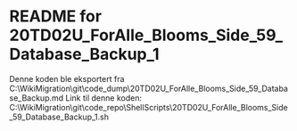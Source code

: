 # README for 20TD02U_ForAlle_Blooms_Side_59_Database_Backup_1
Denne koden ble eksportert fra C:\WikiMigration\git\code_dump\20TD02U_ForAlle_Blooms_Side_59_Database_Backup.md
Link til denne koden: C:\WikiMigration\git\code_repo\ShellScripts\20TD02U_ForAlle_Blooms_Side_59_Database_Backup_1.sh

